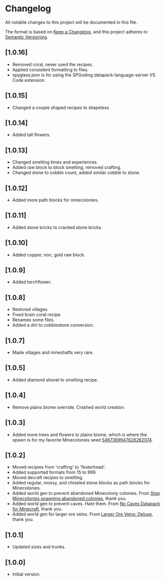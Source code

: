 # Changelog

All notable changes to this project will be documented in this file.

The format is based on [Keep a Changelog](https://keepachangelog.com/en/1.0.0/), and this project adheres to [Semantic Versioning](https://semver.org/spec/v2.0.0.html).

## [1.0.16]

- Removed coral, never used the recipes.
- Applied consistent formatting to files.
- spyglass.json is for using the SPGoding.datapack-language-server VS Code extension.

## [1.0.15]

- Changed a couple shaped recipes to shapeless.

## [1.0.14]

- Added tall flowers.

## [1.0.13]

- Changed smelting times and experiences.
- Added raw block to block smelting, removed crafting.
- Changed stone to cobble count, added similar cobble to stone.

## [1.0.12]

- Added more path blocks for minecolonies.

## [1.0.11]

- Added stone bricks to cracked stone bricks.

## [1.0.10]

- Added copper, iron, gold raw block.

## [1.0.9]

- Added torchflower.

## [1.0.8]

- Restored villages.
- Fixed brain coral recipe.
- Renames some files.
- Added a dirt to cobblestone conversion.

## [1.0.7]

- Made villages and mineshafts very rare.

## [1.0.5]

- Added diamond shovel to smelting recipe.

## [1.0.4]

- Remove plains biome override. Crashed world creation.

## [1.0.3]

- Added more trees and flowers to plains biome, which is where the spawn is for my favorite Minecolonies seed [5467369947628262074](https://www.chunkbase.com/apps/seed-map#seed=5467369947628262074&platform=java_1_20&dimension=overworld&x=0&z=0&zoom=0.5).

## [1.0.2]

- Moved recipies from 'crafting' to 'festerhead'.
- Added supported formats from 15 to 999.
- Moved decraft recipes to smelting.
- Added regular, mossy, and chiseled stone blocks as path blocks for Minecolonies.
- Added world gen to prevent abandoned Minecolony colonies. From [Stop Minecolonies spawning abandoned colonies](https://www.curseforge.com/minecraft/texture-packs/stop-minecolonies-spawning-abandoned-colonies), thank you.
- Added world gen to prevent caves. Hate them. From [No Caves Datapack for Minecraft](https://github.com/Quidvio/No-Caves-World-Generation), thank you.
- Added world gen for larger ore veins. From [Larger Ore Veins: Deluxe](https://modrinth.com/datapack/larger-ore-veins-deluxe), thank you.

## [1.0.1]

- Updated sizes and trunks.

## [1.0.0]

- Initial version.
